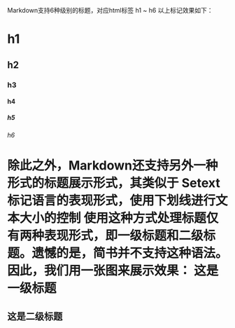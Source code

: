 Markdown支持6种级别的标题，对应html标签 h1 ~ h6
以上标记效果如下：
# h1
## h2
### h3
#### h4
##### h5
###### h6
除此之外，Markdown还支持另外一种形式的标题展示形式，其类似于 Setext 标记语言的表现形式，使用下划线进行文本大小的控制
使用这种方式处理标题仅有两种表现形式，即一级标题和二级标题。遗憾的是，简书并不支持这种语法。因此，我们用一张图来展示效果：
这是一级标题
===
这是二级标题
---
